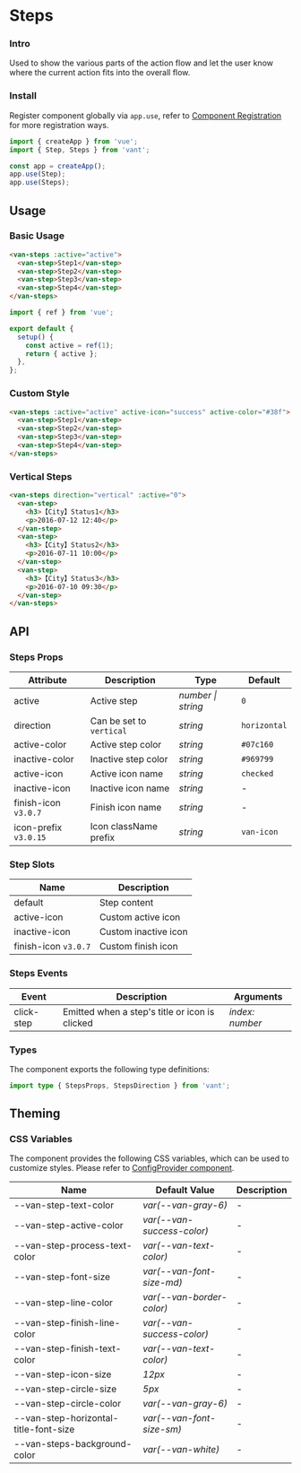# Steps

### Intro

Used to show the various parts of the action flow and let the user know where the current action fits into the overall flow.

### Install

Register component globally via `app.use`, refer to [Component Registration](#/en-US/advanced-usage#zu-jian-zhu-ce) for more registration ways.

```js
import { createApp } from 'vue';
import { Step, Steps } from 'vant';

const app = createApp();
app.use(Step);
app.use(Steps);
```

## Usage

### Basic Usage

```html
<van-steps :active="active">
  <van-step>Step1</van-step>
  <van-step>Step2</van-step>
  <van-step>Step3</van-step>
  <van-step>Step4</van-step>
</van-steps>
```

```js
import { ref } from 'vue';

export default {
  setup() {
    const active = ref(1);
    return { active };
  },
};
```

### Custom Style

```html
<van-steps :active="active" active-icon="success" active-color="#38f">
  <van-step>Step1</van-step>
  <van-step>Step2</van-step>
  <van-step>Step3</van-step>
  <van-step>Step4</van-step>
</van-steps>
```

### Vertical Steps

```html
<van-steps direction="vertical" :active="0">
  <van-step>
    <h3>【City】Status1</h3>
    <p>2016-07-12 12:40</p>
  </van-step>
  <van-step>
    <h3>【City】Status2</h3>
    <p>2016-07-11 10:00</p>
  </van-step>
  <van-step>
    <h3>【City】Status3</h3>
    <p>2016-07-10 09:30</p>
  </van-step>
</van-steps>
```

## API

### Steps Props

| Attribute | Description | Type | Default |
| --- | --- | --- | --- |
| active | Active step | _number \| string_ | `0` |
| direction | Can be set to `vertical` | _string_ | `horizontal` |
| active-color | Active step color | _string_ | `#07c160` |
| inactive-color | Inactive step color | _string_ | `#969799` |
| active-icon | Active icon name | _string_ | `checked` |
| inactive-icon | Inactive icon name | _string_ | - |
| finish-icon `v3.0.7` | Finish icon name | _string_ | - |
| icon-prefix `v3.0.15` | Icon className prefix | _string_ | `van-icon` |

### Step Slots

| Name                 | Description          |
| -------------------- | -------------------- |
| default              | Step content         |
| active-icon          | Custom active icon   |
| inactive-icon        | Custom inactive icon |
| finish-icon `v3.0.7` | Custom finish icon   |

### Steps Events

| Event | Description | Arguments |
| --- | --- | --- |
| click-step | Emitted when a step's title or icon is clicked | _index: number_ |

### Types

The component exports the following type definitions:

```ts
import type { StepsProps, StepsDirection } from 'vant';
```

## Theming

### CSS Variables

The component provides the following CSS variables, which can be used to customize styles. Please refer to [ConfigProvider component](#/en-US/config-provider).

| Name | Default Value | Description |
| --- | --- | --- |
| --van-step-text-color | _var(--van-gray-6)_ | - |
| --van-step-active-color | _var(--van-success-color)_ | - |
| --van-step-process-text-color | _var(--van-text-color)_ | - |
| --van-step-font-size | _var(--van-font-size-md)_ | - |
| --van-step-line-color | _var(--van-border-color)_ | - |
| --van-step-finish-line-color | _var(--van-success-color)_ | - |
| --van-step-finish-text-color | _var(--van-text-color)_ | - |
| --van-step-icon-size | _12px_ | - |
| --van-step-circle-size | _5px_ | - |
| --van-step-circle-color | _var(--van-gray-6)_ | - |
| --van-step-horizontal-title-font-size | _var(--van-font-size-sm)_ | - |
| --van-steps-background-color | _var(--van-white)_ | - |
